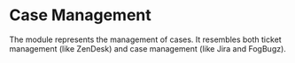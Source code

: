 # Case Management

The module represents the management of cases. It resembles both ticket management (like ZenDesk) and case management (like Jira and FogBugz).

